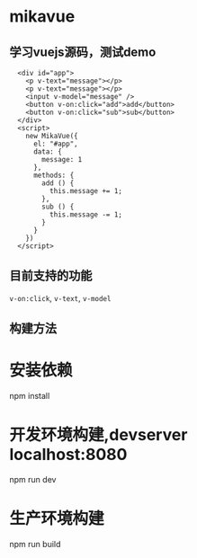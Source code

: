 ﻿# mikavue

## 学习vuejs源码，测试demo
```
  <div id="app">
	<p v-text="message"></p>
    <p v-text="message"></p>
    <input v-model="message" />
    <button v-on:click="add">add</button>
	<button v-on:click="sub">sub</button>
  </div>
  <script>
    new MikaVue({
      el: "#app",
      data: {
        message: 1
      },
      methods: {
        add () {
          this.message += 1;
        },
		sub () {
          this.message -= 1;
        }
      }
    })
  </script>
```

## 目前支持的功能

`v-on:click`, `v-text`, `v-model`



## 构建方法

# 安装依赖
npm install

# 开发环境构建,devserver localhost:8080
npm run dev

# 生产环境构建
npm run build
